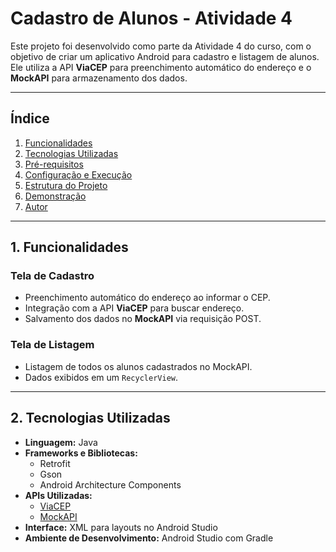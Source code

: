 # **Cadastro de Alunos - Atividade 4**

Este projeto foi desenvolvido como parte da Atividade 4 do curso, com o objetivo de criar um aplicativo Android para cadastro e listagem de alunos. Ele utiliza a API **ViaCEP** para preenchimento automático do endereço e o **MockAPI** para armazenamento dos dados.

---

## **Índice**
1. [Funcionalidades](#funcionalidades)
2. [Tecnologias Utilizadas](#tecnologias-utilizadas)
3. [Pré-requisitos](#pré-requisitos)
4. [Configuração e Execução](#configuração-e-execução)
5. [Estrutura do Projeto](#estrutura-do-projeto)
6. [Demonstração](#demonstração)
7. [Autor](#autor)

---

## **1. Funcionalidades**

### **Tela de Cadastro**
- Preenchimento automático do endereço ao informar o CEP.
- Integração com a API **ViaCEP** para buscar endereço.
- Salvamento dos dados no **MockAPI** via requisição POST.

### **Tela de Listagem**
- Listagem de todos os alunos cadastrados no MockAPI.
- Dados exibidos em um `RecyclerView`.

---

## **2. Tecnologias Utilizadas**
- **Linguagem:** Java
- **Frameworks e Bibliotecas:**
  - Retrofit
  - Gson
  - Android Architecture Components
- **APIs Utilizadas:**
  - [ViaCEP](https://viacep.com.br/)
  - [MockAPI](https://mockapi.io/)
- **Interface:** XML para layouts no Android Studio
- **Ambiente de Desenvolvimento:** Android Studio com Gradle







